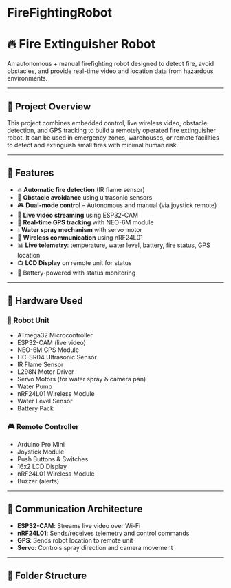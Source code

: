 # FireFightingRobot

# 🔥 Fire Extinguisher Robot

An autonomous + manual firefighting robot designed to detect fire, avoid obstacles, and provide real-time video and location data from hazardous environments.

---

## 🚀 Project Overview

This project combines embedded control, live wireless video, obstacle detection, and GPS tracking to build a remotely operated fire extinguisher robot. It can be used in emergency zones, warehouses, or remote facilities to detect and extinguish small fires with minimal human risk.

---

## 🎯 Features

- 🔥 **Automatic fire detection** (IR flame sensor)
- 🚧 **Obstacle avoidance** using ultrasonic sensors
- 🎮 **Dual-mode control** – Autonomous and manual (via joystick remote)
- 📡 **Live video streaming** using ESP32-CAM
- 📍 **Real-time GPS tracking** with NEO-6M module
- 💧 **Water spray mechanism** with servo motor
- 📶 **Wireless communication** using nRF24L01
- 📊 **Live telemetry**: temperature, water level, battery, fire status, GPS location
- 📺 **LCD Display** on remote unit for status
- 🔋 Battery-powered with status monitoring

---

## 🔧 Hardware Used

### 🧠 Robot Unit
- ATmega32 Microcontroller
- ESP32-CAM (live video)
- NEO-6M GPS Module
- HC-SR04 Ultrasonic Sensor
- IR Flame Sensor
- L298N Motor Driver
- Servo Motors (for water spray & camera pan)
- Water Pump
- nRF24L01 Wireless Module
- Water Level Sensor
- Battery Pack

### 🎮 Remote Controller
- Arduino Pro Mini
- Joystick Module
- Push Buttons & Switches
- 16x2 LCD Display
- nRF24L01 Wireless Module
- Buzzer (alerts)

---

## 🔌 Communication Architecture

- **ESP32-CAM**: Streams live video over Wi-Fi
- **nRF24L01**: Sends/receives telemetry and control commands
- **GPS**: Sends robot location to remote unit
- **Servo**: Controls spray direction and camera movement

---

## 📂 Folder Structure
